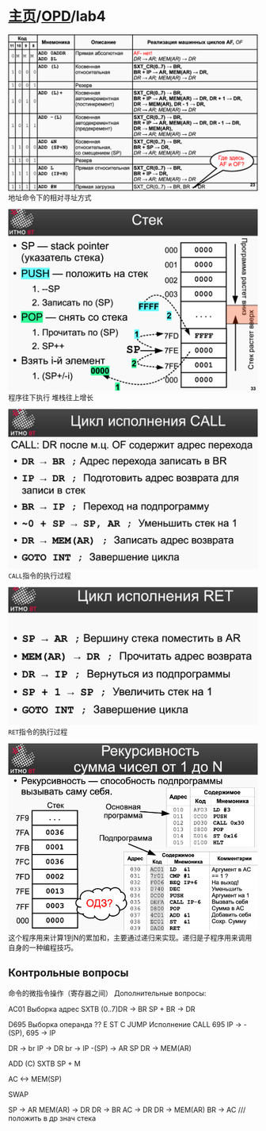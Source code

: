# [主页](../README.md)/[OPD](readme.md)/lab4

![](image.png)
地址命令下的相对寻址方式

![](image-1.png)
程序往下执行
堆栈往上增长

![](image-2.png)
`CALL`指令的执行过程

![](image-3.png)
`RET`指令的执行过程

![](image-4.png)
这个程序用来计算1到N的累加和，主要通过递归来实现。递归是子程序用来调用自身的一种编程技巧。

## Контрольные вопросы
命令的微指令操作（寄存器之间）
Дополнительные вопросы:

AC01
Выборка адрес
SXTB (0..7)DR  -> BR
SP + BR -> DR


D695
Выборка операнда
??
E ST
C JUMP
Исполнение
CALL 695
IP -> -(SP), 695 -> IP

DR -> br
IP -> DR
br -> IP
-(SP) -> AR SP
DR -> MEM(AR)

ADD (C)
SXTB
SP + M

AC <-> MEM(SP)

SWAP

SP -> AR
MEM(AR) -> DR
DR -> BR
AC -> DR
DR -> MEM(AR) 
BR -> AC
/// положить в др знач стека
